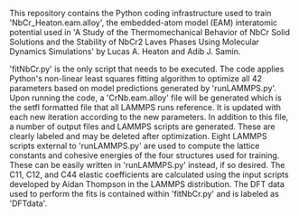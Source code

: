 This repository contains the Python coding infrastructure used to train 'NbCr_Heaton.eam.alloy', the embedded-atom model (EAM) interatomic potential used in 'A Study of the Thermomechanical Behavior of NbCr Solid Solutions and the Stability of NbCr2 Laves Phases Using Molecular Dynamics Simulations' by Lucas A. Heaton and Adib J. Samin. 

'fitNbCr.py' is the only script that needs to be executed. The code applies Python's non-linear least squares fitting algorithm to optimize all 42 parameters based on model predictions generated by 'runLAMMPS.py'. Upon running the code, a 'CrNb.eam.alloy' file will be generated which is the setfl formatted file that all LAMMPS runs reference. It is updated with each new iteration according to the new parameters. In addition to this file, a number of output files and LAMMPS scripts are generated. These are clearly labeled and may be deleted after optimization. Eight LAMMPS scripts external to 'runLAMMPS.py' are used to compute the lattice constants and cohesive energies of the four structures used for training. These can be easily written in 'runLAMMPS.py' instead, if so desired. The C11, C12, and C44 elastic coefficients are calculated using the input scripts developed by Aidan Thompson in the LAMMPS distribution. The DFT data used to perform the fits is contained within 'fitNbCr.py' and is labeled as 'DFTdata'. 



